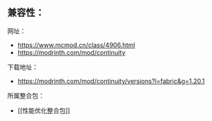 兼容性：
- 

网址：
- https://www.mcmod.cn/class/4906.html
- https://modrinth.com/mod/continuity

下载地址：
- https://modrinth.com/mod/continuity/versions?l=fabric&g=1.20.1

所属整合包：
- [[性能优化整合包]]
